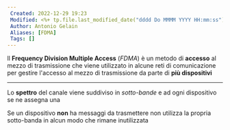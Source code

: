 ```yaml
---
 Created: 2022-12-29 19:23
 Modified: <%+ tp.file.last_modified_date("dddd Do MMMM YYYY HH:mm:ss") %>
 Author: Antonio Gelain
 Aliases: [FDMA]
 Tags: []
---
```


ll **Frequency Division Multiple Access** (*FDMA*) è un metodo di **accesso** al mezzo di trasmissione che viene utilizzato in alcune reti di comunicazione per gestire l'accesso al mezzo di trasmissione da parte di **più dispositivi**

---

Lo **spettro** del canale viene suddiviso in *sotto-bande* e ad ogni dispositivo se ne assegna una

Se un dispositivo **non** ha messaggi da trasmettere non utilizza la propria sotto-banda in alcun modo che rimane inutilizzata